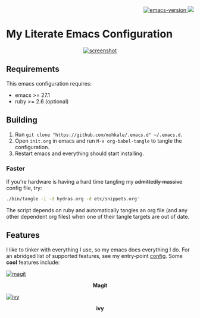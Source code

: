 <div align="right">
  <a href="https://www.gnu.org/software/emacs/">
    <img alt="emacs-version" src="https://img.shields.io/badge/emacs-v27.1-blue"/>
  </a>
  <a href="https://github.com/mohkale/.emacs.d/actions?query=workflow%3Abuild">
    <img src="https://github.com/mohkale/.emacs.d/workflows/build/badge.svg" />
  </a>
</div>

# My Literate Emacs Configuration

<div style="display: flex; justify-content: center;" align="center">
  <a href="./.github/main.png" target="_blank">
    <img alt="screenshot" src="./.github/main.png" style="max-width: 800px;" />
  </a>
</div>

## Requirements
This emacs configuration requires:
- emacs >= 27.1
- ruby >= 2.6 (optional)

## Building
1. Run `git clone "https://github.com/mohkale/.emacs.d" ~/.emacs.d`.
2. Open `init.org` in emacs and run `M-x org-babel-tangle` to tangle
   the configuration.
3. Restart emacs and everything should start installing.

### Faster
If you're hardware is having a hard time tangling my ~~admittedly massive~~
config file, try:

```bash
./bin/tangle -i -d hydras.org -d etc/snippets.org'
```

The script depends on ruby and automatically tangles an org file (and any
other dependent org files) when one of their tangle targets are out of date.

## Features
I like to tinker with everything I use, so my emacs does everything I do. For an
abridged list of supported features, see my entry-point [config](./init.org#config).
Some **cool** features include:


<div>
  <div>
    <a href="./.github/magit.png" target="_blank">
      <img alt="magit" src="./.github/magit.png" title="magit" />
    </a>
    <p align="center"><b>Magit</b></p>
  </div>

  <div>
    <a href="./.github/ivy.png" target="_blank">
      <img alt="ivy" src="./.github/ivy.png" title="ivy" />
    </a>
    <p align="center"><b>ivy</b></p>
  </div>
</div>
